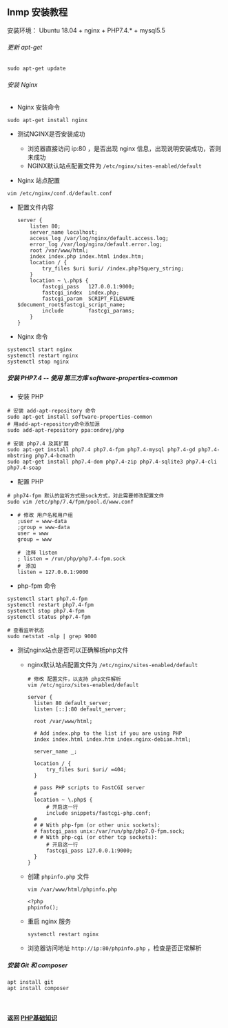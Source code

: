 ## lnmp 安装教程

安装环境： Ubuntu 18.04 + nginx + PHP7.4.* + mysql5.5

###### 更新 apt-get

```
sudo apt-get update
```

###### 安装 Nginx

- Nginx 安装命令

```
sudo apt-get install nginx
```

- 测试NGINX是否安装成功
  
  - 浏览器直接访问 ip:80 ，是否出现 nginx 信息，出现说明安装成功，否则未成功
  - NGINX默认站点配置文件为 `/etc/nginx/sites-enabled/default`
- Nginx 站点配置

```
vim /etc/nginx/conf.d/default.conf
```

- 配置文件内容
  
  ```
  server {
      listen 80;
      server_name localhost;
      access_log /var/log/nginx/default.access.log;
      error_log /var/log/nginx/default.error.log;
      root /var/www/html;
      index index.php index.html index.htm;
      location / {
          try_files $uri $uri/ /index.php?$query_string;
      }
      location ~ \.php$ {
          fastcgi_pass   127.0.0.1:9000;
          fastcgi_index  index.php;
          fastcgi_param  SCRIPT_FILENAME $document_root$fastcgi_script_name;
          include        fastcgi_params;
      }
  }
  ```
- Nginx 命令

```
systemctl start nginx
systemctl restart nginx
systemctl stop nginx
```

##### 安装 PHP7.4 -- 使用 第三方库 software-properties-common

- 安装 PHP

```
# 安装 add-apt-repository 命令
sudo apt-get install software-properties-common
# 用add-apt-repository命令添加源
sudo add-apt-repository ppa:ondrej/php

# 安装 php7.4 及其扩展
sudo apt-get install php7.4 php7.4-fpm php7.4-mysql php7.4-gd php7.4-mbstring php7.4-bcmath 
sudo apt-get install php7.4-dom php7.4-zip php7.4-sqlite3 php7.4-cli php7.4-soap
```

- 配置 PHP

```
# php74-fpm 默认的监听方式是sock方式，对此需要修改配置文件
sudo vim /etc/php/7.4/fpm/pool.d/www.conf
```

- ```
  # 修改 用户名和用户组
  ;user = www-data
  ;group = www-data
  user = www
  group = www
  
  #　注释 listen
  ; listen = /run/php/php7.4-fpm.sock
  #　添加
  listen = 127.0.0.1:9000
  ```
- php-fpm 命令

```
systemctl start php7.4-fpm
systemctl restart php7.4-fpm
systemctl stop php7.4-fpm
systemctl status php7.4-fpm

# 查看监听状态
sudo netstat -nlp | grep 9000
```

- 测试nginx站点是否可以正确解析php文件
  - nginx默认站点配置文件为 `/etc/nginx/sites-enabled/default`
    
    ```
    # 修改 配置文件，以支持 php文件解析
    vim /etc/nginx/sites-enabled/default
    ```
    
    ```
    server {
      listen 80 default_server;
      listen [::]:80 default_server;
    
      root /var/www/html;
    
      # Add index.php to the list if you are using PHP
      index index.html index.htm index.nginx-debian.html;
    
      server_name _;
    
      location / {
          try_files $uri $uri/ =404;
      }
    
      # pass PHP scripts to FastCGI server
      #
      location ~ \.php$ {
          # 开启这一行
          include snippets/fastcgi-php.conf;
      #
      #	# With php-fpm (or other unix sockets):
      #	fastcgi_pass unix:/var/run/php/php7.0-fpm.sock;
      #	# With php-cgi (or other tcp sockets):
          # 开启这一行
          fastcgi_pass 127.0.0.1:9000;
      }
    }
    ```
  - 创建 `phpinfo.php` 文件
    
    ```
    vim /var/www/html/phpinfo.php
    ```
    
    ```
    <?php
    phpinfo();
    ```
  - 重启 nginx 服务
    
    ```
    systemctl restart nginx
    ```
  - 浏览器访问地址 `http://ip:80/phpinfo.php` ，检查是否正常解析

##### 安装 Git 和 composer

```
apt install git
apt install composer
```

<br>

#### 返回 [PHP基础知识](./PHP基础知识.md)

